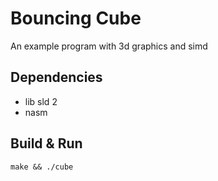 # Bouncing Cube
An example program with 3d graphics and simd

## Dependencies
- lib sld 2
- nasm

## Build & Run
```
make && ./cube
```
